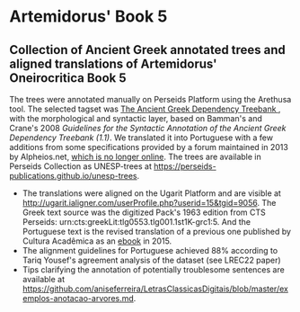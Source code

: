 # Artemidorus' Book 5
 
## Collection of Ancient Greek annotated trees and aligned translations of Artemidorus' Oneirocritica Book 5
The trees were annotated manually on Perseids Platform using the Arethusa tool. The selected tagset was [The Ancient Greek Dependency Treebank ](https://github.com/PerseusDL/treebank_data/blob/master/AGDT2/guidelines/Greek_guidelines.md), with the morphological and syntactic layer, based on Bamman's and Crane's 2008 *Guidelines for the Syntactic Annotation of the Ancient Greek Dependency Treebank (1.1)*. We translated it into Portuguese with a few additions from some specifications provided by a forum maintained in 2013 by Alpheios.net, [which is no longer online](https://web.archive.org/web/20160401072609/http://treebank.alpheios.net/book). The trees are available in Perseids Collection as UNESP-trees at https://perseids-publications.github.io/unesp-trees.
- The translations were aligned on the Ugarit Platform and are visible at http://ugarit.ialigner.com/userProfile.php?userid=15&tgid=9056. The Greek text source was the digitized Pack's 1963 edition from CTS Perseids: urn:cts:greekLit:tlg0553.tlg001.1st1K-grc1:5. And the Portuguese text is the revised translation of a previous one published by Cultura Acadêmica as an [ebook](https://www.culturaacademica.com.br/catalogo/oneirokritika-de-artemidoro-de-daldis-seculo-ii-d-c/) in 2015.
- The alignment guidelines for Portuguese achieved 88% according to Tariq Yousef's agreement analysis of the dataset (see LREC22 paper)
- Tips clarifying the annotation of potentially troublesome sentences are available at https://github.com/aniseferreira/LetrasClassicasDigitais/blob/master/exemplos-anotacao-arvores.md.
